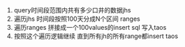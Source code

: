 1. query时间段范围内共有多少口井的数据jhs
2. 遍历jhs 时间段按照100天分成N个区间 ranges
3. 遍历ranges 拼接成一个100values的insert sql 写入taos
4. 按照这个遍历逻辑继续 直到所有jh的所有range都insert taos

